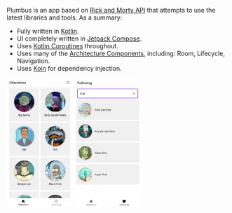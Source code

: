Plumbus is an app based on [Rick and Morty API](https://rickandmortyapi.com) that attempts to use the latest libraries and tools. As a summary:

 * Fully written in [Kotlin](https://kotlinlang.org/).
 * UI completely written in [Jetpack Compose](https://developer.android.com/jetpack/compose).
 * Uses [Kotlin Coroutines](https://kotlinlang.org/docs/reference/coroutines/coroutines-guide.html) throughout.
 * Uses many of the [Architecture Components](https://developer.android.com/topic/libraries/architecture/), including: Room, Lifecycle, Navigation.
 * Uses [Koin](https://insert-koin.io) for dependency injection.

<a href="screenshots/01.png"><img src="screenshots/01.jpg" width="30%"/></a>
<a href="screenshots/02.png"><img src="screenshots/02.jpg" width="30%"/></a>
